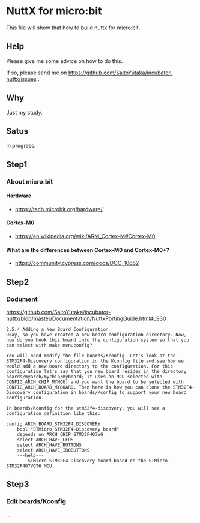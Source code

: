 # NuttX for micro:bit

This file will show that how to build nuttx for micro:bit.

## Help

Please give me some advice on how to do this.

If so, please send me on https://github.com/SaitoYutaka/incubator-nuttx/issues .

## Why

Just my study.

## Satus

in progress.

## Step1
### About micro:bit

#### Hardware
 * https://tech.microbit.org/hardware/

#### Cortex-M0
 * https://en.wikipedia.org/wiki/ARM_Cortex-M#Cortex-M0

#### What are the differences between Cortex-M0 and Cortex-M0+?
 * https://community.cypress.com/docs/DOC-10652

## Step2
### Dodument

https://github.com/SaitoYutaka/incubator-nuttx/blob/master/Documentation/NuttxPortingGuide.html#L930

```
2.5.4 Adding a New Board Configuration
Okay, so you have created a new board configuration directory. Now, how do you hook this board into the configuration system so that you can select with make menuconfig?

You will need modify the file boards/Kconfig. Let's look at the STM32F4-Discovery configuration in the Kconfig file and see how we would add a new board directory to the configuration. For this configuration let's say that you new board resides in the directory boards/myarch/mychip/myboard; It uses an MCU selected with CONFIG_ARCH_CHIP_MYMCU; and you want the board to be selected with CONFIG_ARCH_BOARD_MYBOARD. Then here is how you can clone the STM32F4-Discovery configuration in boards/Kconfig to support your new board configuration.

In boards/Kconfig for the stm32f4-discovery, you will see a configuration definition like this:

config ARCH_BOARD_STM32F4_DISCOVERY
    bool "STMicro STM32F4-Discovery board"
    depends on ARCH_CHIP_STM32F407VG
    select ARCH_HAVE_LEDS
    select ARCH_HAVE_BUTTONS
    select ARCH_HAVE_IRQBUTTONS
    ---help---
        STMicro STM32F4-Discovery board based on the STMicro STM32F407VGT6 MCU.
```

## Step3
### Edit boards/Kconfig

...



